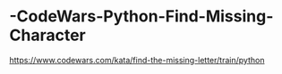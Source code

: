 # -CodeWars-Python-Find-Missing-Character
https://www.codewars.com/kata/find-the-missing-letter/train/python
